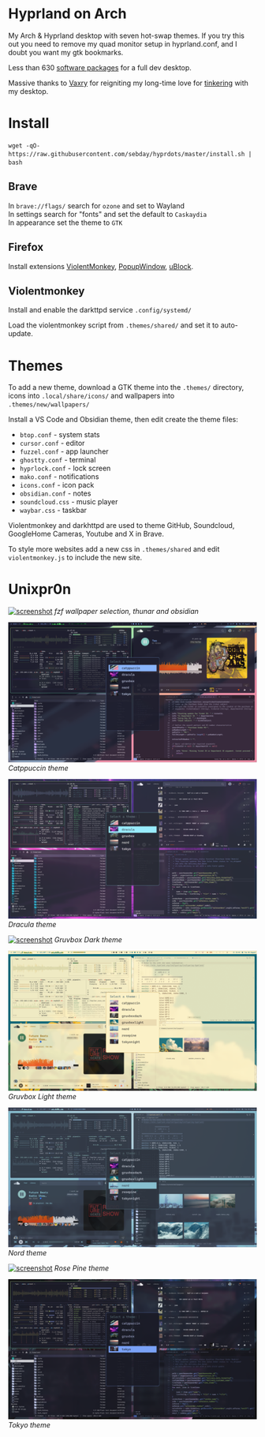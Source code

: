 # Hyprland on Arch

My Arch & Hyprland desktop with seven hot-swap themes. If you try this out you need to remove my quad monitor setup in hyprland.conf, and I doubt you want my gtk bookmarks.

Less than 630 [software packages](https://raw.githubusercontent.com/sebday/hyprdots/refs/heads/master/packages.txt) for a full dev desktop.

Massive thanks to [Vaxry](https://blog.vaxry.net/) for reigniting my long-time love for [tinkering](https://sebday.dev/desktop-appreciation/) with my desktop.

# Install 

`wget -qO- https://raw.githubusercontent.com/sebday/hyprdots/master/install.sh | bash`

## Brave

In `brave://flags/` search for `ozone` and set to Wayland  
In settings search for "fonts" and set the default to `Caskaydia`  
In appearance set the theme to `GTK`

## Firefox

Install extensions 
[ViolentMonkey](https://addons.mozilla.org/en-US/firefox/addon/violentmonkey/), 
[PopupWindow](https://addons.mozilla.org/en-GB/firefox/addon/popup-window/), 
[uBlock](https://github.com/gorhill/uBlock#ublock-origin).

## Violentmonkey

Install and enable the darkttpd service `.config/systemd/`

Load the violentmonkey script from `.themes/shared/` and set it to auto-update.

# Themes

To add a new theme, download a GTK theme into the `.themes/` directory, icons into `.local/share/icons/` and wallpapers into `.themes/new/wallpapers/`

Install a VS Code and Obsidian theme, then edit create the theme files:

- `btop.conf` - system stats
- `cursor.conf` - editor
- `fuzzel.conf` - app launcher
- `ghostty.conf` - terminal
- `hyprlock.conf` - lock screen
- `mako.conf` - notifications
- `icons.conf` - icon pack
- `obsidian.conf` - notes
- `soundcloud.css` - music player
- `waybar.css` - taskbar

Violentmonkey and darkhttpd are used to theme GitHub, Soundcloud, GoogleHome Cameras, Youtube and X in Brave.

To style more websites add a new css in `.themes/shared` and edit `violentmonkey.js` to include the new site.

# Unixpr0n

[![screenshot](https://raw.githubusercontent.com/sebday/hyprdots/refs/heads/master/.config/hypr/screens/hypr_dracula_screenshot1.png)](https://raw.githubusercontent.com/sebday/hyprdots/refs/heads/master/.config/hypr/screens/hypr_dracula_screenshot1.png)
*fzf wallpaper selection, thunar and obsidian*

[![screenshot](https://raw.githubusercontent.com/sebday/hyprdots/refs/heads/master/.config/hypr/screens/theme_catppuccin.png)](https://raw.githubusercontent.com/sebday/hyprdots/refs/heads/master/.config/hypr/screens/theme_catppuccin.png)
*Catppuccin theme*

[![screenshot](https://raw.githubusercontent.com/sebday/hyprdots/refs/heads/master/.config/hypr/screens/theme_dracula.png)](https://raw.githubusercontent.com/sebday/hyprdots/refs/heads/master/.config/hypr/screens/theme_dracula.png)
*Dracula theme*

[![screenshot](https://raw.githubusercontent.com/sebday/hyprdots/refs/heads/master/.config/hypr/screens/theme_gruvboxdark.png)](https://raw.githubusercontent.com/sebday/hyprdots/refs/heads/master/.config/hypr/screens/theme_gruvboxdark.png)
*Gruvbox Dark theme*

[![screenshot](https://raw.githubusercontent.com/sebday/hyprdots/refs/heads/master/.config/hypr/screens/theme_gruvboxlight.png)](https://raw.githubusercontent.com/sebday/hyprdots/refs/heads/master/.config/hypr/screens/theme_gruvboxlight.png)
*Gruvbox Light theme*

[![screenshot](https://raw.githubusercontent.com/sebday/hyprdots/refs/heads/master/.config/hypr/screens/theme_nord.png)](https://raw.githubusercontent.com/sebday/hyprdots/refs/heads/master/.config/hypr/screens/theme_nord.png)
*Nord theme*

[![screenshot](https://raw.githubusercontent.com/sebday/hyprdots/refs/heads/master/.config/hypr/screens/theme_rosepine.png)](https://raw.githubusercontent.com/sebday/hyprdots/refs/heads/master/.config/hypr/screens/theme_rosepine.png)
*Rose Pine theme*

[![screenshot](https://raw.githubusercontent.com/sebday/hyprdots/refs/heads/master/.config/hypr/screens/theme_tokyo.png)](https://raw.githubusercontent.com/sebday/hyprdots/refs/heads/master/.config/hypr/screens/theme_tokyo.png)
*Tokyo theme*
